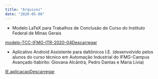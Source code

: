 ```yaml
---
title: "Arquivos"
date: "2020-05-08"
---
```


- Modelo LaTeX para Trabalhos de Conclusão de Curso do Instituto Federal de Minas Gerais

[modelo-TCC-IFMG-ITR-2020-04](https://ej-ensino.com.br/wp-content/uploads/2020/05/modelo-TCC-IFMG-ITR-2020-04.zip)[Descarregar](https://ej-ensino.com.br/wp-content/uploads/2020/05/modelo-TCC-IFMG-ITR-2020-04.zip)

- Aplicativo Android Assistente para daltônicos I.E. (desenvolvido pelos alunos do curso técnico em Automação Industrial do IFMG-Campus Avançado Itabirito: Giovana Alcântra, Pedro Dantas e Maria Lívia)

[IE.aplicacao](https://ej-ensino.com.br/wp-content/uploads/2020/05/IE.aplicacao.zip)[Descarregar](https://ej-ensino.com.br/wp-content/uploads/2020/05/IE.aplicacao.zip)

